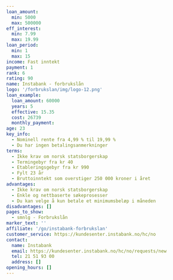 ```yaml
---
loan_amount:
  min: 5000
  max: 500000
eff_interest:
  min: 7.99
  max: 19.99
loan_period:
  min: 1
  max: 15
income: Fast inntekt
payment: 1
rank: 6
rating: 90
name: Instabank - forbrukslån
logo: '/forbrukslan/img/logo-12.png'
loan_example:
  loan_amount: 60000
  years: 5
  effective: 15.35
  cost: 26739
  monthly_payment:
age: 23
key_info:
  - Nominell rente fra 4,99 % til 19,99 %
  - Du har ingen betalingsanmerkninger
terms:
  - Ikke krav om norsk statsborgerskap
  - Termingebyr fra kr 40
  - Etableringsgebyr fra kr 990
  - Fylt 23 år
  - Bruttoinntekt som overstiger 250 000 kroner i året
advantages:
  - Ikke krav om norsk statsborgerskap
  - Enkle og nettbaserte søkeprosesser
  - Du kan velge å kun betale et minimumsbeløp i måneden
disadvantages: []
pages_to_show:
  - smnlg - Forbrukslån
marker_text: ''
affiliate: '/go/instabank-forbrukslan'
customer_service: https://kundesenter.instabank.no/hc/no
contact:
  name: Instabank
  email: https://kundesenter.instabank.no/hc/no/requests/new
  tel: 21 51 93 00
  address: []
opening_hours: []
---
```


